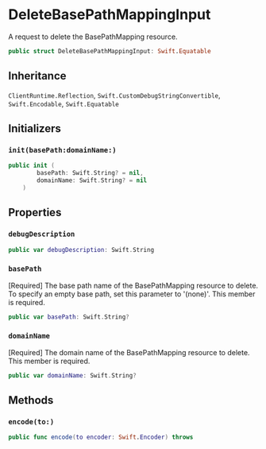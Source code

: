 # DeleteBasePathMappingInput

A request to delete the BasePathMapping resource.

``` swift
public struct DeleteBasePathMappingInput: Swift.Equatable 
```

## Inheritance

`ClientRuntime.Reflection`, `Swift.CustomDebugStringConvertible`, `Swift.Encodable`, `Swift.Equatable`

## Initializers

### `init(basePath:domainName:)`

``` swift
public init (
        basePath: Swift.String? = nil,
        domainName: Swift.String? = nil
    )
```

## Properties

### `debugDescription`

``` swift
public var debugDescription: Swift.String 
```

### `basePath`

\[Required\] The base path name of the BasePathMapping resource to delete.
To specify an empty base path, set this parameter to '(none)'.
This member is required.

``` swift
public var basePath: Swift.String?
```

### `domainName`

\[Required\] The domain name of the BasePathMapping resource to delete.
This member is required.

``` swift
public var domainName: Swift.String?
```

## Methods

### `encode(to:)`

``` swift
public func encode(to encoder: Swift.Encoder) throws 
```
